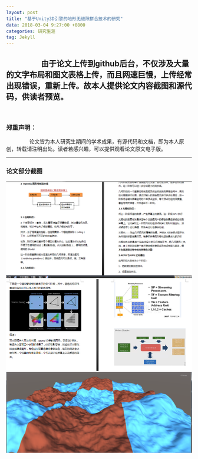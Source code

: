 ```yaml
---
layout: post
title: "基于Unity3D引擎的地形无缝隙拼合技术的研究"
data: 2018-03-04 9:27:00 +0800
categories: 研究生涯
tag: Jekyll
---
```




&ensp;&ensp;&ensp;&ensp;&ensp;&ensp;&ensp;&ensp;&ensp;由于论文上传到github后台，不仅涉及大量的文字布局和图文表格上传，而且网速巨慢，上传经常出现错误，重新上传。故本人提供论文内容截图和源代码，供读者预览。
 
---
 
### 郑重声明：
&ensp;&ensp;&ensp;&ensp;&ensp;&ensp;&ensp;&ensp;&ensp;论文皆为本人研究生期间的学术成果，有源代码和文档，即为本人原创，转载请注明出处。读者若感兴趣，可以提供观看论文原文电子版。

---

### 论文部分截图


<img src="/styles/photo/university/基于Unity3D引擎的地形无缝隙拼合技术的研究.png" alt="休息厅"><br>
<img src="/styles/photo/university/基于Unity3D引擎的地形无缝隙拼合技术的研究 2.png" alt="休息厅"><br>
<img src="/styles/photo/university/QQ截图20171102220533.png" alt="休息厅"><br>
